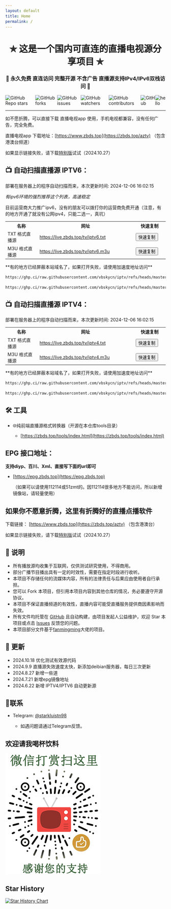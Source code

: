 ```yaml
---
layout: default
title: Home
permalink: /
---
```




<h1 align="center">✯ 这是一个国内可直连的直播电视源分享项目 ✯</h1>

<h3 align="center">🔕 永久免费 直连访问 完整开源 不含广告 直播源支持IPv4/IPv6双栈访问 🔕</h3>

<div style="display: flex; justify-content: center; align-items: center;">
    <img src="https://img.shields.io/github/stars/vbskycn/iptv" alt="GitHub Repo stars" />
    <img src="https://img.shields.io/github/forks/vbskycn/iptv" alt="GitHub forks" />
    <img src="https://img.shields.io/github/issues/vbskycn/iptv" alt="GitHub issues" />
    <img src="https://img.shields.io/github/watchers/vbskycn/iptv" alt="GitHub watchers" />
    <img src="https://img.shields.io/github/contributors/vbskycn/iptv" alt="GitHub contributors" />
    <img src="https://img.shields.io/github/license/vbskycn/iptv" alt="GitHub" />
    <img src="https://views.whatilearened.today/views/github/vbskycn/iptv.svg" alt="hello" />
</div>

---

如不愿折腾，可以直接下载 直播电视app 使用，手机电视都兼容，没有任何广告，完全免费。

直播电视app 下载地址：[https://www.zbds.top](https://zbds.top/aztv)  （包含港澳台频道）

如果显示链接失败，请下载[特别版](https://zbds.lanzoui.com/b0b2kul6b)试试（2024.10.27）



## 📺 自动扫描直播源 IPTV6：

部署在服务器上的程序自动扫描而来，<!-- UPDATE_TIME_IPTV6 -->本次更新时间: 2024-12-06 16:02:15<!-- END_UPDATE_TIME_IPTV6 -->

*有ipv6环境的强烈推荐这个列表，高速稳定*

目前运营商大力推广ipv6，没有的朋友可以拨打你的运营商免费开通（注意，有的地方开通了就没有公网ipv4，只能二选一，真坑）

<table>
  <colgroup>
    <col style="width: 20%;">
    <col style="width: 60%;">
    <col style="width: 20%;">
  </colgroup>
  <tr>
    <th>名称</th>
    <th>网址</th>
    <th>快速复制</th>
  </tr>
  <tr>
    <td>TXT 格式直播源</td>
    <td><a href="https://live.zbds.top/tv/iptv6.txt">https://live.zbds.top/tv/iptv6.txt</a></td>
    <td><button class="button" onclick="copyToClipboard('https://live.zbds.top/tv/iptv6.txt')">快速复制</button></td>
  </tr>
  <tr>
    <td>M3U 格式直播源</td>
    <td><a href="https://live.zbds.top/tv/iptv6.m3u">https://live.zbds.top/tv/iptv6.m3u</a></td>
    <td><button class="button" onclick="copyToClipboard('https://live.zbds.top/tv/iptv6.m3u')">快速复制</button></td>
  </tr>
</table>
**有的地方已经屏蔽本站域名了，如果打开失败，请使用加速度地址访问**

```
https://ghp.ci/raw.githubusercontent.com/vbskycn/iptv/refs/heads/master/tv/iptv6.txt

https://ghp.ci/raw.githubusercontent.com/vbskycn/iptv/refs/heads/master/tv/iptv6.m3u
```



## 📺 自动扫描直播源 IPTV4：

部署在服务器上的程序自动扫描而来，<!-- UPDATE_TIME_IPTV4 -->本次更新时间: 2024-12-06 16:02:15<!-- END_UPDATE_TIME_IPTV4 -->

<table>
  <colgroup>
    <col style="width: 20%;">
    <col style="width: 60%;">
    <col style="width: 20%;">
  </colgroup>
  <tr>
    <th>名称</th>
    <th>网址</th>
    <th>快速复制</th>
  </tr>
  <tr>
    <td>TXT 格式直播源</td>
    <td><a href="https://live.zbds.top/tv/iptv4.txt">https://live.zbds.top/tv/iptv4.txt</a></td>
    <td><button class="button" onclick="copyToClipboard('https://live.zbds.top/tv/iptv4.txt')">快速复制</button></td>
  </tr>
  <tr>
    <td>M3U 格式直播源</td>
    <td><a href="https://live.zbds.top/tv/iptv4.m3u">https://live.zbds.top/tv/iptv4.m3u</a></td>
    <td><button class="button" onclick="copyToClipboard('https://live.zbds.top/tv/iptv4.m3u')">快速复制</button></td>
  </tr>
</table>
**有的地方已经屏蔽本站域名了，如果打开失败，请使用加速度地址访问**

```
https://ghp.ci/raw.githubusercontent.com/vbskycn/iptv/refs/heads/master/tv/iptv4.txt

https://ghp.ci/raw.githubusercontent.com/vbskycn/iptv/refs/heads/master/tv/iptv4.m3u
```





## 🛠️ 工具

- 🌐纯前端直播源格式转换器（开源在本仓库tools目录）
  
  - [https://zbds.top/tools/index.html](https://zbds.top/tools/index.html)
  
    

## EPG 接口地址：

**支持diyp、百川、Xml、直接写下面的url即可**

- [https://epg.zbds.top](https://epg.zbds.top)

  （如果可以请使用112114或51zmt的。因112114很多地方不能访问，所以新增镜像站，请轻量使用）

  

## 如果你不愿意折腾，这里有折腾好的直播点播软件

下载链接： [https://www.zbds.top](https://zbds.top/aztv)  （包含港澳台）

如果显示链接失败，请下载[特别版](https://zbds.lanzoui.com/b0b2kul6b)试试（2024.10.27）



## 📖 说明

- 所有播放源均收集于互联网，仅供测试研究使用，不得商用。
- 部分广播节目播出具有一定的时效性，需要在指定时段进行收听。
- 本项目不存储任何的流媒体内容，所有的法律责任与后果应由使用者自行承担。
- 您可以 Fork 本项目，但引用本项目内容到其他仓库的情况，务必要遵守开源协议。
- 本项目不保证直播频道的有效性，直播内容可能受直播服务提供商因素影响而失效。
- 所有文件均托管在 [GitHub](https://github.com/vbskycn/iptv) 且自动构建，由项目发起人公益维护，欢迎 Star 本项目或点击 [Issues](https://github.com/vbskycn/iptv/issues/new/choose) 反馈您的问题。
- 本项目部分文件基于[fanmingming](https://github.com/fanmingming/live)大佬的项目。



## 📔 更新

- 2024.10.18 优化测试有效源代码
- 2024.9.9 直播源失效速度太快，新添加deibian服务器，每日三次更新
- 2024.8.27 新增一些道
- 2024.7.21 新增epg镜像地址
- 2024.6.22 新增 IPTV4/IPTV6 自动更新源



## 📱联系

- Telegram: [@starkluistn98](https://t.me/starkluistn98)

  - 如遇问题请通过Telegram反馈。

    

## 欢迎请我喝杯饮料

![请我喝杯饮料](img/wxds.png)

## Star History

[![Star History Chart](https://api.star-history.com/svg?repos=vbskycn/iptv&type=Date)](https://star-history.com/#vbskycn/iptv&Date)

<script>
function copyToClipboard(text) {
  const input = document.createElement('textarea');
  input.value = text;
  document.body.appendChild(input);
  input.select();
  document.execCommand('copy');
  document.body.removeChild(input);
  alert('已复制到剪贴板');
}
</script>

